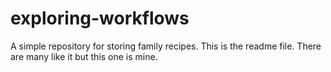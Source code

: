 # exploring-workflows
A simple repository for storing family recipes.
This is the readme file. There are many like it but this one is mine.
